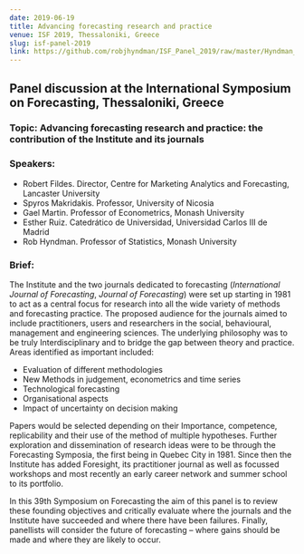 ```yaml
---
date: 2019-06-19
title: Advancing forecasting research and practice
venue: ISF 2019, Thessaloniki, Greece
slug: isf-panel-2019
link: https://github.com/robjhyndman/ISF_Panel_2019/raw/master/Hyndman_ISF_2019_Panel.pdf
---
```


## Panel discussion at the International Symposium on Forecasting, Thessaloniki, Greece

### Topic: Advancing forecasting research and practice: the contribution of the Institute and its journals

### Speakers:

 * Robert Fildes. Director, Centre for Marketing Analytics and Forecasting, Lancaster University
 * Spyros Makridakis. Professor, University of Nicosia
 * Gael Martin. Professor of Econometrics, Monash University
 * Esther Ruiz. Catedrático de Universidad, Universidad Carlos III de Madrid
 * Rob Hyndman.  Professor of Statistics, Monash University


### Brief:

The Institute and the two journals dedicated to forecasting (*International Journal of Forecasting*, *Journal of Forecasting*) were set up starting in 1981 to act as a central focus for research into all the wide variety of methods and forecasting practice. The proposed audience for the journals aimed to include practitioners, users and researchers in the social, behavioural, management and engineering sciences. The underlying philosophy was to be truly Interdisciplinary and to bridge the gap between theory and practice. Areas identified as important included:

- Evaluation of different methodologies
- New Methods in judgement, econometrics and time series
- Technological forecasting
- Organisational aspects
- Impact of uncertainty on decision making

Papers would be selected depending on their Importance, competence, replicability and their use of the method of multiple hypotheses. Further exploration and dissemination of research ideas were to be through the Forecasting Symposia, the first being in Quebec City in 1981. Since then the Institute has added Foresight, its practitioner journal as well as focussed workshops and most recently an early career network and summer school to its portfolio.

In this 39th Symposium on Forecasting the aim of this panel is to review these founding objectives and critically evaluate where the journals and the Institute have succeeded and where there have been failures. Finally, panellists will consider the future of forecasting – where gains should be made and where they are likely to occur.
